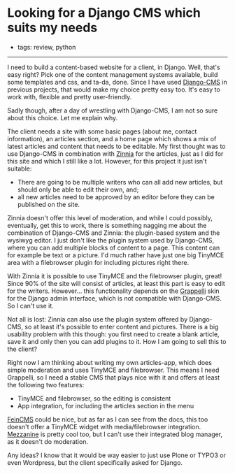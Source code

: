 # Looking for a Django CMS which suits my needs
- tags: review, python

---

I need to build a content-based website for a client, in Django. Well, that's easy right? Pick one of the content management systems available, build some templates and css, and ta-da, done. Since I have used [Django-CMS][1] in previous projects, that would make my choice pretty easy too. It's easy to work with, flexible and pretty user-friendly.

Sadly though, after a day of wrestling with Django-CMS, I am not so sure about this choice. Let me explain why.

The client needs a site with some basic pages (about me, contact information), an articles section, and a home page which shows a mix of latest articles and content that needs to be editable. My first thought was to use Django-CMS in combination with [Zinnia][2] for the articles, just as I did for this site and which I still like a lot. However, for this project it just isn't suitable:

- There are going to be multiple writers who can all add new articles, but should only be able to edit their own, and;
- all new articles need to be approved by an editor before they can be published on the site.

Zinnia doesn't offer this level of moderation, and while I could possibly, eventually, get this to work, there is something nagging me about the combination of Django-CMS and Zinnia: the plugin-based system and the wysiwyg editor. I just don't like the plugin system used by Django-CMS, where you can add multiple blocks of content to a page. This content can for example be text or a picture. I'd much rather have just one big TinyMCE area with a filebrowser plugin for including pictures right there.

With Zinnia it is possible to use TinyMCE and the filebrowser plugin, great! Since 90% of the site will consist of articles, at least this part is easy to edit for the writers. However... this functionality depends on the [Grappelli][3] skin for the Django admin interface, which is not compatible with Django-CMS. So I can't use it.

Not all is lost: Zinnia can also use the plugin system offered by Django-CMS, so at least it's possible to enter content and pictures. There is a big usability problem with this though: you first need to create a blank article, save it and only then you can add plugins to it. How I am going to sell this to the client?

Right now I am thinking about writing my own articles-app, which does simple moderation and uses TinyMCE and filebrowser. This means I need Grappelli, so I need a stable CMS that plays nice with it and offers at least the following two features:

- TinyMCE and filebrowser, so the editing is consistent
- App integration, for including the articles section in the menu

[FeinCMS][4] could be nice, but as far as I can see from the docs, this too doesn't offer a TinyMCE widget with media/filebrowser integration. [Mezzanine][5] is pretty cool too, but I can't use their integrated blog manager, as it doesn't do moderation.

Any ideas? I know that it would be way easier to just use Plone or TYPO3 or even Wordpress, but the client specifically asked for Django.

  [1]: http://www.django-cms.org/
  [2]: https://github.com/Fantomas42/django-blog-zinnia
  [3]: http://code.google.com/p/django-grappelli/
  [4]: http://www.feinheit.ch/labs/feincms-django-cms/
  [5]: https://github.com/stephenmcd/mezzanine
